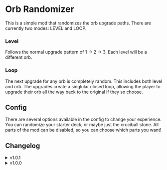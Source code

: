# Orb Randomizer
This is a simple mod that randomizes the orb upgrade paths. There are currently two modes: LEVEL and LOOP.

### Level
Follows the normal upgrade pattern of 1 -> 2 -> 3. Each level will be a different orb.

### Loop
The next upgrade for any orb is completely random. This includes both level and orb. The upgrades create a singlular closed loop, allowing the player to upgrade their orb all the way back to the original if they so choose.

## Config
There are several options available in the config to change your experience. You can randomize your starter deck, or maybe just the cruciball stone. All parts of the mod can be disabled, so you can choose which parts you want!

## Changelog
<details>
  <summary> v1.0.1 </summary>

* Prevent CustomStartDeck from overwriting deck if set to randomize the starting deck.
</details>
<details>
  <summary> v1.0.0 </summary>

* Initial Commit
</details>
